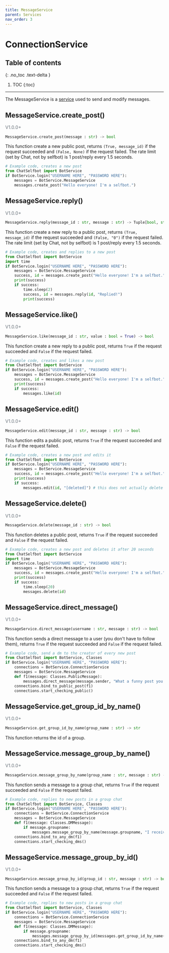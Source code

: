 ```yaml
---
title: MessageService
parent: Services
nav_order: 3
---
```


# ConnectionService

## Table of contents
{: .no_toc .text-delta }

1. TOC
{:toc}

---

The MessageService is a [service](/docs/Services/index.md) used to send and modify messages.

## MessageService.create_post()
<p style="font-size: 0.9rem; color: #6c757d;">V1.0.0+</p>

```py
MessageService.create_post(message : str) -> bool
```
This function create a new public post, returns `(True, message_id)` if the request succeeded and `(False, None)` if the request failed.
The rate limit (set by Chat, not by selfbot) is 1 post/reply every 1.5 seconds.
```py
# Example code, creates a new post
from ChatSelfbot import BotService
if BotService.login("USERNAME HERE", "PASSWORD HERE"):
    messages = BotService.MessageService
    messages.create_post("Hello everyone! I'm a selfbot.")
```

## MessageService.reply()
<p style="font-size: 0.9rem; color: #6c757d;">V1.0.0+</p>

```py
MessageService.reply(message_id : str, message : str) -> Tuple[bool, str]
```
This function create a new reply to a public post, returns `(True, message_id)` if the request succeeded and `(False, "0")` if the request failed.
The rate limit (set by Chat, not by selfbot) is 1 post/reply every 1.5 seconds.
```py
# Example code, creates and replies to a new post
from ChatSelfbot import BotService
import time
if BotService.login("USERNAME HERE", "PASSWORD HERE"):
    messages = BotService.MessageService
    success, id = messages.create_post("Hello everyone! I'm a selfbot.")
    print(success)
    if success:
        time.sleep(2)
        success, id = messages.reply(id, "Replied!")
        print(success)
```


## MessageService.like()
<p style="font-size: 0.9rem; color: #6c757d;">V1.0.0+</p>

```py
MessageService.like(message_id : str, value : bool = True) -> bool
```
This function create a new reply to a public post, returns `True` if the request succeeded and `False` if the request failed.
```py
# Example code, creates and likes a new post
from ChatSelfbot import BotService
if BotService.login("USERNAME HERE", "PASSWORD HERE"):
    messages = BotService.MessageService
    success, id = messages.create_post("Hello everyone! I'm a selfbot.")
    print(success)
    if success:
        messages.like(id)
```

## MessageService.edit()
<p style="font-size: 0.9rem; color: #6c757d;">V1.0.0+</p>

```py
MessageService.edit(message_id : str, message : str) -> bool
```
This function edits a public post, returns `True` if the request succeeded and `False` if the request failed.
```py
# Example code, creates a new post and edits it
from ChatSelfbot import BotService
if BotService.login("USERNAME HERE", "PASSWORD HERE"):
    messages = BotService.MessageService
    success, id = messages.create_post("Hello everyone! I'm a selfbot.")
    print(success)
    if success:
        messages.edit(id, "[deleted]") # this does not actually delete it
```

## MessageService.delete()
<p style="font-size: 0.9rem; color: #6c757d;">V1.0.0+</p>

```py
MessageService.delete(message_id : str) -> bool
```
This function deletes a public post, returns `True` if the request succeeded and `False` if the request failed.
```py
# Example code, creates a new post and deletes it after 20 seconds
from ChatSelfbot import BotService
import time
if BotService.login("USERNAME HERE", "PASSWORD HERE"):
    messages = BotService.MessageService
    success, id = messages.create_post("Hello everyone! I'm a selfbot.")
    print(success)
    if success:
        time.sleep(20)
        messages.delete(id)
```

## MessageService.direct_message()
<p style="font-size: 0.9rem; color: #6c757d;">V1.0.0+</p>

```py
MessageService.direct_message(username : str, message : str) -> bool
```
This function sends a direct message to a user (you don't have to follow them), returns `True` if the request succeeded and `False` if the request failed.
```py
# Example code, send a dm to the creator of every new post
from ChatSelfbot import BotService, Classes
if BotService.login("USERNAME HERE", "PASSWORD HERE"):
    connections = BotService.ConnectionService
    messages = BotService.MessageService
    def f1(message: Classes.PublicMessage):
        messages.direct_message(message.sender, "What a funny post you just sent!")
    connections.bind_to_public_post(f1)
    connections.start_checking_public()
```

## MessageService.get_group_id_by_name()
<p style="font-size: 0.9rem; color: #6c757d;">V1.0.0+</p>

```py
MessageService.get_group_id_by_name(group_name : str) -> str
```
This function returns the id of a group.

## MessageService.message_group_by_name()
<p style="font-size: 0.9rem; color: #6c757d;">V1.0.0+</p>

```py
MessageService.message_group_by_name(group_name : str, message : str) -> bool
```
This function sends a message to a group chat, returns `True` if the request succeeded and `False` if the request failed.
```py
# Example code, replies to new posts in a group chat
from ChatSelfbot import BotService, Classes
if BotService.login("USERNAME HERE", "PASSWORD HERE"):
    connections = BotService.ConnectionService
    messages = BotService.MessageService
    def f1(message: Classes.DMMessage):
        if message.groupname:
            messages.message_group_by_name(message.groupname, "I received a message!")
    connections.bind_to_any_dm(f1)
    connections.start_checking_dms()
```


## MessageService.message_group_by_id()
<p style="font-size: 0.9rem; color: #6c757d;">V1.0.0+</p>

```py
MessageService.message_group_by_id(group_id : str, message : str) -> bool
```
This function sends a message to a group chat, returns `True` if the request succeeded and `False` if the request failed.
```py
# Example code, replies to new posts in a group chat
from ChatSelfbot import BotService, Classes
if BotService.login("USERNAME HERE", "PASSWORD HERE"):
    connections = BotService.ConnectionService
    messages = BotService.MessageService
    def f1(message: Classes.DMMessage):
        if message.groupname:
            messages.message_group_by_id(messages.get_group_id_by_name(message.groupname), "I received a message!")
    connections.bind_to_any_dm(f1)
    connections.start_checking_dms()
```
